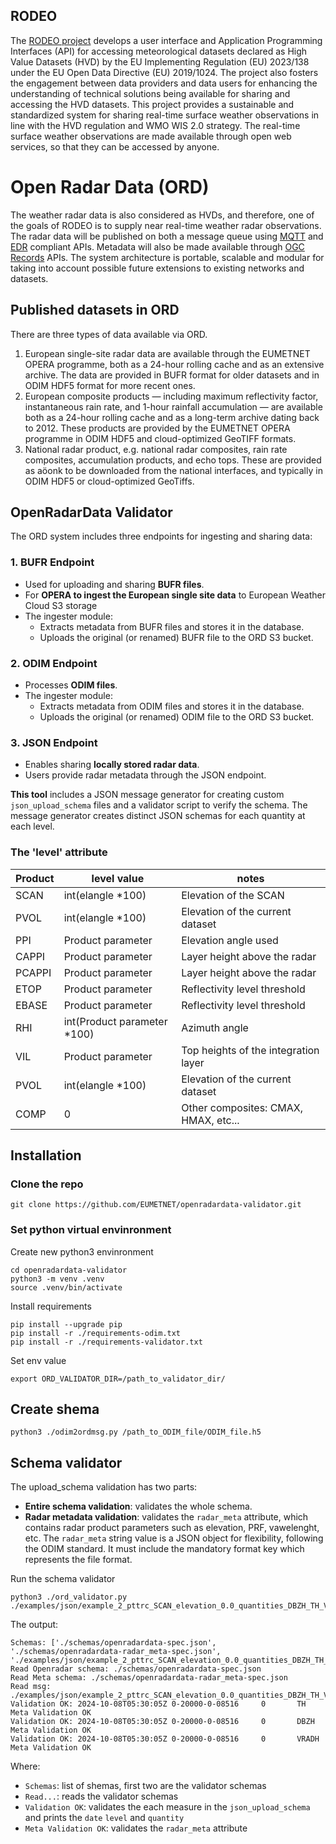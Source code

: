 
## RODEO

The [RODEO project](https://rodeo-project.eu/) develops a user interface and Application Programming Interfaces (API) for accessing meteorological datasets declared as High Value Datasets (HVD) by the EU Implementing Regulation (EU) 2023/138 under the EU Open Data Directive (EU) 2019/1024. The project also fosters the engagement between data providers and data users for enhancing the understanding of technical solutions being available for sharing and accessing the HVD datasets.
This project provides a sustainable and standardized system for sharing real-time surface weather observations in line with the HVD regulation and WMO WIS 2.0 strategy. The real-time surface weather observations are made available through open web services, so that they can be accessed by anyone.

# Open Radar Data (ORD)

The weather radar data is also considered as HVDs, and therefore, one of the goals of RODEO is to supply near real-time weather radar observations. The radar data will be published on both a message queue using [MQTT](https://mqtt.org/) and [EDR](https://ogcapi.ogc.org/edr/) compliant APIs. Metadata will also be made available through [OGC Records](https://ogcapi.ogc.org/records/) APIs. The system architecture is portable, scalable and modular for taking into account possible future extensions to existing networks and datasets.

## Published datasets in ORD
There are three types of data available via ORD. 
1. European single-site radar data are available through the EUMETNET OPERA programme, both as a 24-hour rolling cache and as an extensive archive. The data are provided in BUFR format for older datasets and in ODIM HDF5 format for more recent ones.
2. European composite products — including maximum reflectivity factor, instantaneous rain rate, and 1-hour rainfall accumulation — are available both as a 24-hour rolling cache and as a long-term archive dating back to 2012. These products are provided by the EUMETNET OPERA programme in ODIM HDF5 and cloud-optimized GeoTIFF formats.
3. National radar product, e.g. national radar composites, rain rate composites, accumulation products, and echo tops. These are provided as aöonk to be downloaded from the national interfaces, and typically in ODIM HDF5 or cloud-optimized GeoTiffs.

## OpenRadarData Validator

The ORD system includes three endpoints for ingesting and sharing data:

### 1. BUFR Endpoint
- Used for uploading and sharing **BUFR files**.
- For **OPERA to ingest the European single site data** to European Weather Cloud S3 storage
- The ingester module:
  - Extracts metadata from BUFR files and stores it in the database.
  - Uploads the original (or renamed) BUFR file to the ORD S3 bucket.

### 2. ODIM Endpoint
- Processes **ODIM files**.
- The ingester module:
  - Extracts metadata from ODIM files and stores it in the database.
  - Uploads the original (or renamed) ODIM file to the ORD S3 bucket.

### 3. JSON Endpoint
- Enables sharing **locally stored radar data**.
- Users provide radar metadata through the JSON endpoint.


**This tool** includes a JSON message generator for creating custom `json_upload_schema` files and a validator script to verify the schema. The message generator creates distinct JSON schemas for each quantity at each level.

### The 'level' attribute
Product | level value | notes
--- | --- | ---
SCAN | int(elangle *100) | Elevation of the SCAN
PVOL | int(elangle *100) | Elevation of the current dataset
PPI | Product parameter | Elevation angle used
CAPPI | Product parameter | Layer height above the radar
PCAPPI | Product parameter | Layer height above the radar
ETOP | Product parameter | Reflectivity level threshold
EBASE | Product parameter | Reflectivity level threshold
RHI | int(Product parameter *100) | Azimuth angle
VIL | Product parameter |  Top heights of the integration layer
PVOL | int(elangle *100) | Elevation of the current dataset
COMP | 0 | Other composites: CMAX, HMAX, etc...


## Installation
### Clone the repo
```shell
git clone https://github.com/EUMETNET/openradardata-validator.git
```
### Set python virtual envinronment
Create new python3 envinronment
```shell
cd openradardata-validator
python3 -m venv .venv
source .venv/bin/activate
```
Install requirements
```shell
pip install --upgrade pip
pip install -r ./requirements-odim.txt
pip install -r ./requirements-validator.txt
```
Set env value
```shell
export ORD_VALIDATOR_DIR=/path_to_validator_dir/
```
## Create shema
```shell
python3 ./odim2ordmsg.py /path_to_ODIM_file/ODIM_file.h5
```
## Schema validator

The upload_schema validation has two parts:
- **Entire schema validation**: validates the whole schema.
- **Radar metadata validation**: validates the `radar_meta` attribute, which contains radar product parameters such as elevation, PRF, vawelenght, etc. The `radar_meta` string value is a JSON object for flexibility, following the ODIM standard. It must include the mandatory format key which represents the file format.

Run the schema validator
```shell
python3 ./ord_validator.py ./examples/json/example_2_pttrc_SCAN_elevation_0.0_quantities_DBZH_TH_VRADH.json
```
The output:
```shell
Schemas: ['./schemas/openradardata-spec.json', './schemas/openradardata-radar_meta-spec.json', './examples/json/example_2_pttrc_SCAN_elevation_0.0_quantities_DBZH_TH_VRADH.json']
Read Openradar schema: ./schemas/openradardata-spec.json
Read Meta schema: ./schemas/openradardata-radar_meta-spec.json
Read msg: ./examples/json/example_2_pttrc_SCAN_elevation_0.0_quantities_DBZH_TH_VRADH.json
Validation OK: 2024-10-08T05:30:05Z 0-20000-0-08516     0       TH
Meta Validation OK
Validation OK: 2024-10-08T05:30:05Z 0-20000-0-08516     0       DBZH
Meta Validation OK
Validation OK: 2024-10-08T05:30:05Z 0-20000-0-08516     0       VRADH
Meta Validation OK
```
Where:
- ```Schemas```: list of shemas, first two are the validator schemas
- ```Read...```: reads the validator schemas
- ```Validation OK```: validates the each measure in the `json_upload_schema` and prints the `date` `level` and `quantity`
- ```Meta Validation OK```: validates the `radar_meta` attribute
